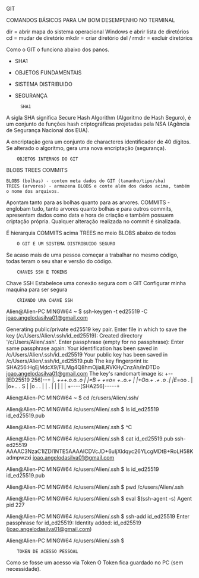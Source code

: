 GIT 

COMANDOS BÁSICOS PARA UM BOM DESEMPENHO NO TERMINAL


dir = abrir mapa do sistema operacional Windows e abrir lista de diretórios
cd = mudar de diretório
mkdir = criar diretório
del / rmdir = excluir diretórios


Como o GIT o funciona abaixo dos panos.
- SHA1
- OBJETOS FUNDAMENTAIS
- SISTEMA DISTRIBUIDO
- SEGURANÇA

		SHA1
A sigla SHA significa Secure Hash Algorithm (Algoritmo de Hash Seguro), é um conjunto de funções hash criptográficas projetadas pela NSA (Agência de Segurança Nacional dos EUA).

A encriptação gera um conjunto de characteres identificador de 40 dígitos.
Se alterado o algoritmo, gera uma nova encriptação (segurança).

		OBJETOS INTERNOS DO GIT
BLOBS
TREES
COMMITS

	BLOBS (bolhas) - contem meta dados do GIT (tamanho/tipo/sha)
	TREES (arvores) - armazena BLOBS e conte além dos dados acima, também o nome dos arquivos.
Apontam tanto para as bolhas quanto para as arvores.
	COMMITS - englobam tudo, tanto arvores quanto bolhas e para outros commits, apresentam dados como data e hora de criação e também possuem criptação própria.
Qualquer alteração realizada no commit é sinalizada.

É hierarquia
COMMITS acima
TREES no meio
BLOBS abaixo de todos

		O GIT É UM SISTEMA DISTRIBUIDO SEGURO
Se acaso mais de uma pessoa começar a trabalhar no mesmo código, todas teram o seu shar e versão do código.

		CHAVES SSH E TOKENS
Chave SSH
Estabelece uma conexão segura com o GIT
Configurar minha maquina para ser segura

		CRIANDO UMA CHAVE SSH

Alien@Alien-PC MINGW64 ~
$ ssh-keygen -t ed25519 -C joao.angelodasilva01@gmail.com

Generating public/private ed25519 key pair.
Enter file in which to save the key (/c/Users/Alien/.ssh/id_ed25519):
Created directory '/c/Users/Alien/.ssh'.
Enter passphrase (empty for no passphrase):
Enter same passphrase again:
Your identification has been saved in /c/Users/Alien/.ssh/id_ed25519
Your public key has been saved in /c/Users/Alien/.ssh/id_ed25519.pub
The key fingerprint is:
SHA256:HgEjMdcX9/FILMg4Q8hmOjiaILRVKHyCnzAh/InDTDo joao.angelodasilva01@gmail.com
The key's randomart image is:
+--[ED25519 256]--+
|*.  *+++.o.o..o  |
|=B + +=o= +..o.+ |
|*+Oo.+  .+   .o .|
|E*=oo    .       |
|o+.. .  S        |
|o      . .       |
|        .        |
|                 |
|                 |
+----[SHA256]-----+

Alien@Alien-PC MINGW64 ~
$ cd /c/users/Alien/.ssh/

Alien@Alien-PC MINGW64 /c/users/Alien/.ssh
$ ls
id_ed25519  id_ed25519.pub

Alien@Alien-PC MINGW64 /c/users/Alien/.ssh
$ ^C

Alien@Alien-PC MINGW64 /c/users/Alien/.ssh
$ cat id_ed25519.pub
ssh-ed25519 AAAAC3NzaC1lZDI1NTE5AAAAICDVcJD+6uIjXldqyc26YLcgMDtB+RoLH58Kadmpwzxi joao.angelodasilva01@gmail.com

Alien@Alien-PC MINGW64 /c/users/Alien/.ssh
$ ls
id_ed25519  id_ed25519.pub

Alien@Alien-PC MINGW64 /c/users/Alien/.ssh
$ pwd
/c/users/Alien/.ssh

Alien@Alien-PC MINGW64 /c/users/Alien/.ssh
$ eval $(ssh-agent -s)
Agent pid 227

Alien@Alien-PC MINGW64 /c/users/Alien/.ssh
$ ssh-add id_ed25519
Enter passphrase for id_ed25519:
Identity added: id_ed25519 (joao.angelodasilva01@gmail.com)

Alien@Alien-PC MINGW64 /c/users/Alien/.ssh
$



		TOKEN DE ACESSO PESSOAL
Como se fosse um acesso via Token
O Token fica guardado no PC
(sem necessidade).











